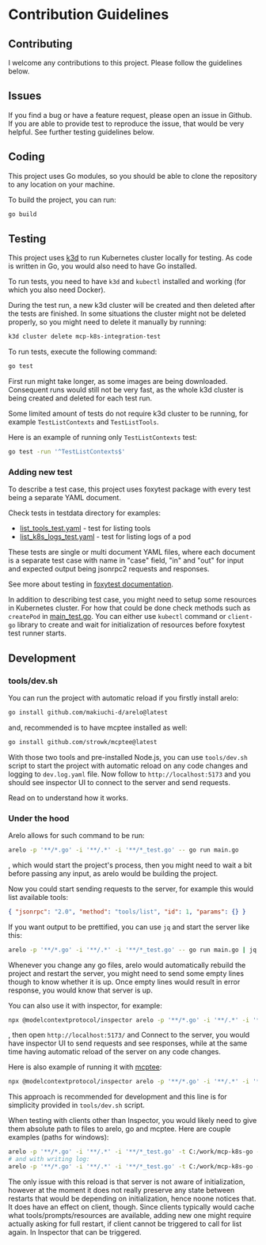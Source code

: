 # Contribution Guidelines

## Contributing

I welcome any contributions to this project. Please follow the guidelines below.

## Issues

If you find a bug or have a feature request, please open an issue in Github. If you are able to provide test to reproduce the issue, that would be very helpful. See further testing guidelines below.

## Coding

This project uses Go modules, so you should be able to clone the repository to any location on your machine.

To build the project, you can run:

```bash
go build
```

## Testing

This project uses [k3d](https://k3d.io/) to run Kubernetes cluster locally for testing.
As code is written in Go, you would also need to have Go installed.

To run tests, you need to have `k3d` and `kubectl` installed and working (for which you also need Docker).

During the test run, a new k3d cluster will be created and then deleted after the tests are finished. In some situations the cluster might not be deleted properly, so you might need to delete it manually by running:

```bash
k3d cluster delete mcp-k8s-integration-test
```

To run tests, execute the following command:

```bash
go test
```

First run might take longer, as some images are being downloaded.
Consequent runs would still not be very fast, as the whole k3d cluster is being created and deleted for each test run.

Some limited amount of tests do not require k3d cluster to be running, for example `TestListContexts` and `TestListTools`.

Here is an example of running only `TestListContexts` test:

```bash
go test -run '^TestListContexts$'
```

### Adding new test

To describe a test case, this project uses foxytest package with every test being a separate YAML document.

Check tests in testdata directory for examples:
- [list_tools_test.yaml](testdata/list_tools_test.yaml) - test for listing tools
- [list_k8s_logs_test.yaml](testdata/with_k3d/list_k8s_logs_test.yaml) - test for listing logs of a pod

These tests are single or multi document YAML files, where each document is a separate test case with name in "case" field, "in" and "out" for input and expected output being jsonrpc2 requests and responses.

See more about testing in [foxytest documentation](https://foxy-contexts.str4.io/testing).

In addition to describing test case, you might need to setup some resources in Kubernetes cluster. 
For how that could be done check methods such as `createPod` in [main_test.go](./main_test.go).
You can either use `kubectl` command or `client-go` library to create and wait for initialization of resources before foxytest test runner starts.

## Development

### tools/dev.sh

You can run the project with automatic reload if you firstly install arelo:

```bash
go install github.com/makiuchi-d/arelo@latest
```

and, recommended is to have mcptee installed as well:

```bash
go install github.com/strowk/mcptee@latest
```

With those two tools and pre-installed Node.js, you can use `tools/dev.sh` script to start the project with automatic reload on any code changes and logging to `dev.log.yaml` file. Now follow to `http://localhost:5173` and you should see inspector UI to connect to the server and send requests.

Read on to understand how it works.

### Under the hood

Arelo allows for such command to be run: 

```bash
arelo -p '**/*.go' -i '**/.*' -i '**/*_test.go' -- go run main.go
```

, which would start the project's process, then you might need to wait a bit before passing any input, as arelo would be building the project.

Now you could start sending requests to the server, for example this would list available tools:

```json
{ "jsonrpc": "2.0", "method": "tools/list", "id": 1, "params": {} }
```

If you want output to be prettified, you can use `jq` and start the server like this:

```bash
arelo -p '**/*.go' -i '**/.*' -i '**/*_test.go' -- go run main.go | jq
```

Whenever you change any go files, arelo would automatically rebuild the project and restart the server, you might need to send some empty lines though to know whether it is up.
Once empty lines would result in error response, you would know that server is up.

You can also use it with inspector, for example:

```bash
npx @modelcontextprotocol/inspector arelo -p '**/*.go' -i '**/.*' -i '**/*_test.go' -- go run main.go 
```

, then open `http://localhost:5173/` and Connect to the server, you would have inspector UI to send requests and see responses, while at the same time having automatic reload of the server on any code changes.

Here is also example of running it with [mcptee](https://github.com/strowk/mcptee):

```bash
npx @modelcontextprotocol/inspector arelo -p '**/*.go' -i '**/.*' -i '**/*_test.go' -- mcptee dev.log.yaml go run main.go 
```

This approach is recommended for development and this line is for simplicity provided in `tools/dev.sh` script.

When testing with clients other than Inspector, you would likely need to give them absolute path to files to arelo, go and mcptee. 
Here are couple examples (paths for windows):

```bash
arelo -p '**/*.go' -i '**/.*' -i '**/*_test.go' -t C:/work/mcp-k8s-go -- go run -C C:/work/mcp-k8s-go main.go
# and with writing log:
arelo -p '**/*.go' -i '**/.*' -i '**/*_test.go' -t C:/work/mcp-k8s-go -- mcptee C:/work/mcp-k8s-go/dev.log.yaml go run -C C:/work/mcp-k8s-go main.go
```

The only issue with this reload is that server is not aware of initialization, however at the moment it does not really preserve any state between restarts that would be depending on initialization, hence noone notices that. It does have an effect on client, though. Since clients typically would cache what tools/prompts/resources are available, adding new one might require actually asking for full restart, if client cannot be triggered to call for list again. In Inspector that can be triggered.


